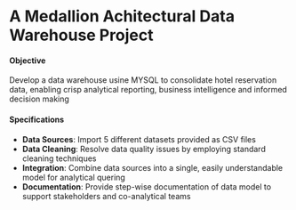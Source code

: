 # A Medallion Achitectural Data Warehouse Project
#### Objective
Develop a data warehouse usine MYSQL to consolidate hotel reservation data, enabling crisp analytical reporting, business intelligence and informed decision making

#### Specifications
- **Data Sources**: Import 5 different datasets provided as CSV files
- **Data Cleaning**: Resolve data quality issues by employing standard cleaning techniques
- **Integration**: Combine data sources into a single, easily understandable model for analytical quering
- **Documentation**: Provide step-wise documentation of data model to support stakeholders and co-analytical teams

